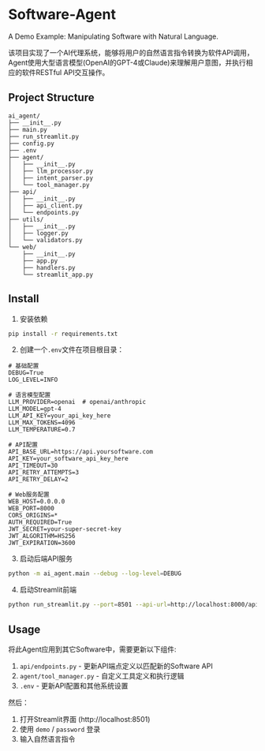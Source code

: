# Software-Agent
A Demo Example: Manipulating Software with Natural Language.

该项目实现了一个AI代理系统，能够将用户的自然语言指令转换为软件API调用，Agent使用大型语言模型(OpenAI的GPT-4或Claude)来理解用户意图，并执行相应的软件RESTful API交互操作。

## Project Structure
```
ai_agent/
├── __init__.py
├── main.py
├── run_streamlit.py                
├── config.py
├── .env             
├── agent/
│   ├── __init__.py
│   ├── llm_processor.py   
│   ├── intent_parser.py   
│   └── tool_manager.py    
├── api/
│   ├── __init__.py
│   ├── api_client.py      
│   └── endpoints.py      
├── utils/
│   ├── __init__.py
│   ├── logger.py          
│   └── validators.py      
└── web/
    ├── __init__.py
    ├── app.py             
    ├── handlers.py        
    └── streamlit_app.py   
```

## Install

1. 安装依赖
```bash
pip install -r requirements.txt
```

2. 创建一个`.env`文件在项目根目录：

```
# 基础配置
DEBUG=True
LOG_LEVEL=INFO

# 语言模型配置
LLM_PROVIDER=openai  # openai/anthropic
LLM_MODEL=gpt-4
LLM_API_KEY=your_api_key_here
LLM_MAX_TOKENS=4096
LLM_TEMPERATURE=0.7

# API配置
API_BASE_URL=https://api.yoursoftware.com
API_KEY=your_software_api_key_here
API_TIMEOUT=30
API_RETRY_ATTEMPTS=3
API_RETRY_DELAY=2

# Web服务配置
WEB_HOST=0.0.0.0
WEB_PORT=8000
CORS_ORIGINS=*
AUTH_REQUIRED=True
JWT_SECRET=your-super-secret-key
JWT_ALGORITHM=HS256
JWT_EXPIRATION=3600
```

3. 启动后端API服务
```bash
python -m ai_agent.main --debug --log-level=DEBUG
```
4. 启动Streamlit前端
```bash
python run_streamlit.py --port=8501 --api-url=http://localhost:8000/api
```

## Usage

将此Agent应用到其它Software中，需要更新以下组件:
1. `api/endpoints.py` - 更新API端点定义以匹配新的Software API
2. `agent/tool_manager.py` - 自定义工具定义和执行逻辑
3. `.env` - 更新API配置和其他系统设置

然后：

1. 打开Streamlit界面 (http://localhost:8501)
2. 使用 `demo` / `password` 登录
3. 输入自然语言指令
